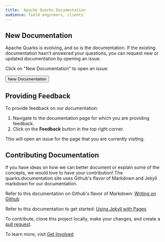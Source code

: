 ```yaml
---
title:  Apache Quarks Documentation
audience: field engineers, clients
---
```


## New Documentation
Apache Quarks is evolving, and so is the documentation. If the existing documentation hasn't answered your questions, you can request new or updated documentation by opening an issue.

Click on "New Documentation" to open an issue:

   <a href="https://github.com/quarks-edge/quarks.documentation/issues/new"><button type="button" class="btn btn-primary">New Documentation</button></a>
<br>

## Providing Feedback

To provide feedback on our documentation:

1.  Navigate to the documentation page for which you are providing feedback.
1.  Click on the **Feedback** button in the top right corner.

This will open an issue for the page that you are currently visiting.  

## Contributing Documentation 

If you have ideas on how we can better document or explain some of the concepts, we would love to have your contribution!  The quarks.documentation site uses Github's flavor of Markdown and Jekyll markdown for our documentation.

Refer to this documentation on Github's flavor of Markdown:  [Writing on Github](https://help.github.com/categories/writing-on-github)

Refer to this documentation to get started:  [Using Jekyll with Pages](https://help.github.com/articles/using-jekyll-with-pages/)  

To contribute, clone this project locally, make your changes, and create a [pull request](https://github.com/quarks-edge/quarks/pulls).

To learn more, visit [Get Involved](getinvolved)

